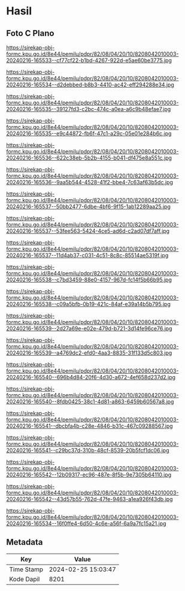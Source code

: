 # Hasil

## Foto C Plano

https://sirekap-obj-formc.kpu.go.id/8e44/pemilu/pdpr/82/08/04/20/10/8208042010003-20240216-165533--cf77cf22-b1bd-4267-922d-e5ae60be3775.jpg

https://sirekap-obj-formc.kpu.go.id/8e44/pemilu/pdpr/82/08/04/20/10/8208042010003-20240216-165534--d2debbed-b8b3-4410-ac42-eff294288e34.jpg

https://sirekap-obj-formc.kpu.go.id/8e44/pemilu/pdpr/82/08/04/20/10/8208042010003-20240216-165535--39127fd3-c2bc-474c-a0ea-a6c9b48efae7.jpg

https://sirekap-obj-formc.kpu.go.id/8e44/pemilu/pdpr/82/08/04/20/10/8208042010003-20240216-165535--e9c44872-fb6f-47c1-a29c-05e01e284b6c.jpg

https://sirekap-obj-formc.kpu.go.id/8e44/pemilu/pdpr/82/08/04/20/10/8208042010003-20240216-165536--622c38eb-5b2b-4155-b041-df475e8a551c.jpg

https://sirekap-obj-formc.kpu.go.id/8e44/pemilu/pdpr/82/08/04/20/10/8208042010003-20240216-165536--9aa5b544-4528-41f2-bbe4-7c63af63b5dc.jpg

https://sirekap-obj-formc.kpu.go.id/8e44/pemilu/pdpr/82/08/04/20/10/8208042010003-20240216-165537--50bb2477-6dbe-4bf6-9f15-1ab12289aa25.jpg

https://sirekap-obj-formc.kpu.go.id/8e44/pemilu/pdpr/82/08/04/20/10/8208042010003-20240216-165537--53fee563-5424-4ce5-ad6d-c2ad07df7aff.jpg

https://sirekap-obj-formc.kpu.go.id/8e44/pemilu/pdpr/82/08/04/20/10/8208042010003-20240216-165537--11d4ab37-c031-4c51-8c8c-85514ae5319f.jpg

https://sirekap-obj-formc.kpu.go.id/8e44/pemilu/pdpr/82/08/04/20/10/8208042010003-20240216-165538--c7bd3459-88e0-4157-967d-fc14f5b66b95.jpg

https://sirekap-obj-formc.kpu.go.id/8e44/pemilu/pdpr/82/08/04/20/10/8208042010003-20240216-165538--c09a5bfb-0b19-421c-84af-e39a14b5b795.jpg

https://sirekap-obj-formc.kpu.go.id/8e44/pemilu/pdpr/82/08/04/20/10/8208042010003-20240216-165539--2d27a69e-e02e-479d-b721-3d14fe96ce76.jpg

https://sirekap-obj-formc.kpu.go.id/8e44/pemilu/pdpr/82/08/04/20/10/8208042010003-20240216-165539--a4769dc2-efd0-4aa3-8835-31f133d5c803.jpg

https://sirekap-obj-formc.kpu.go.id/8e44/pemilu/pdpr/82/08/04/20/10/8208042010003-20240216-165540--696b4d84-20f6-4d30-a672-4ef658d237d2.jpg

https://sirekap-obj-formc.kpu.go.id/8e44/pemilu/pdpr/82/08/04/20/10/8208042010003-20240216-165540--8fdb0425-38c1-4d81-a863-6459b60567a8.jpg

https://sirekap-obj-formc.kpu.go.id/8e44/pemilu/pdpr/82/08/04/20/10/8208042010003-20240216-165541--dbcbfa4b-c28e-4846-b31c-467c09288567.jpg

https://sirekap-obj-formc.kpu.go.id/8e44/pemilu/pdpr/82/08/04/20/10/8208042010003-20240216-165541--c29bc37d-310b-48cf-8539-20b5fcf1dc06.jpg

https://sirekap-obj-formc.kpu.go.id/8e44/pemilu/pdpr/82/08/04/20/10/8208042010003-20240216-165542--12b09317-ec96-487e-8f5b-9e7305b64110.jpg

https://sirekap-obj-formc.kpu.go.id/8e44/pemilu/pdpr/82/08/04/20/10/8208042010003-20240216-165542--43d57b55-762d-47fe-9463-a1ea926f43db.jpg

https://sirekap-obj-formc.kpu.go.id/8e44/pemilu/pdpr/82/08/04/20/10/8208042010003-20240216-165534--16f0ffe4-6d50-4c6e-a56f-6a9a7fc15a21.jpg


## Metadata

| Key        | Value               |
| ---------- | ------------------- |
| Time Stamp | 2024-02-25 15:03:47 |
| Kode Dapil | 8201                |



